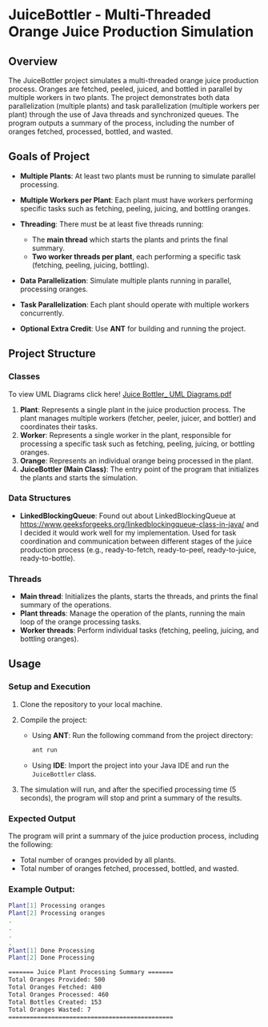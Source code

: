 # JuiceBottler - Multi-Threaded Orange Juice Production Simulation

## Overview
The JuiceBottler project simulates a multi-threaded orange juice production process. Oranges are fetched, peeled, juiced, and bottled in parallel by multiple workers in two plants. The project demonstrates both data parallelization (multiple plants) and task parallelization (multiple workers per plant) through the use of Java threads and synchronized queues. The program outputs a summary of the process, including the number of oranges fetched, processed, bottled, and wasted.

## Goals of Project

- **Multiple Plants**: At least two plants must be running to simulate parallel processing.
- **Multiple Workers per Plant**: Each plant must have workers performing specific tasks such as fetching, peeling, juicing, and bottling oranges.
- **Threading**: There must be at least five threads running:
  - The **main thread** which starts the plants and prints the final summary.
  - **Two worker threads per plant**, each performing a specific task (fetching, peeling, juicing, bottling).
  
- **Data Parallelization**: Simulate multiple plants running in parallel, processing oranges.
- **Task Parallelization**: Each plant should operate with multiple workers concurrently.
  
- **Optional Extra Credit**: Use **ANT** for building and running the project.

## Project Structure

### Classes
To view UML Diagrams click here! [Juice Bottler_ UML Diagrams.pdf](https://github.com/user-attachments/files/18914096/Juice.Bottler_.UML.Diagrams.pdf)

1. **Plant**: Represents a single plant in the juice production process. The plant manages multiple workers (fetcher, peeler, juicer, and bottler) and coordinates their tasks.
2. **Worker**: Represents a single worker in the plant, responsible for processing a specific task such as fetching, peeling, juicing, or bottling oranges.
3. **Orange**: Represents an individual orange being processed in the plant.
4. **JuiceBottler (Main Class)**: The entry point of the program that initializes the plants and starts the simulation.

### Data Structures
- **LinkedBlockingQueue**: Found out about LinkedBlockingQueue at https://www.geeksforgeeks.org/linkedblockingqueue-class-in-java/ and I decided it would work well for my implementation. Used for task coordination and communication between different stages of the juice production process (e.g., ready-to-fetch, ready-to-peel, ready-to-juice, ready-to-bottle).

### Threads
- **Main thread**: Initializes the plants, starts the threads, and prints the final summary of the operations.
- **Plant threads**: Manage the operation of the plants, running the main loop of the orange processing tasks.
- **Worker threads**: Perform individual tasks (fetching, peeling, juicing, and bottling oranges).

## Usage

### Setup and Execution
1. Clone the repository to your local machine.
2. Compile the project:
   - Using **ANT**: Run the following command from the project directory:
     ```bash
     ant run
     ```
   - Using **IDE**: Import the project into your Java IDE and run the `JuiceBottler` class.

3. The simulation will run, and after the specified processing time (5 seconds), the program will stop and print a summary of the results.

### Expected Output
The program will print a summary of the juice production process, including the following:
- Total number of oranges provided by all plants.
- Total number of oranges fetched, processed, bottled, and wasted.

### Example Output:
```bash
Plant[1] Processing oranges
Plant[2] Processing oranges
.
.
.
.
Plant[1] Done Processing
Plant[2] Done Processing

======= Juice Plant Processing Summary =======
Total Oranges Provided: 500
Total Oranges Fetched: 480
Total Oranges Processed: 460
Total Bottles Created: 153
Total Oranges Wasted: 7
==============================================

